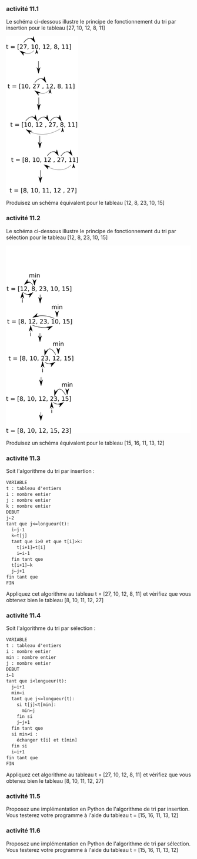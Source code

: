 ### activité 11.1

Le schéma ci-dessous illustre le principe de fonctionnement du tri par insertion pour le tableau [27, 10, 12, 8, 11]

![](img/c11c_2.png)

Produisez un schéma équivalent pour le tableau [12, 8, 23, 10, 15]

### activité 11.2

Le schéma ci-dessous illustre le principe de fonctionnement du tri par sélection pour le tableau [12, 8, 23, 10, 15]

![](img/c11c_6.png)

Produisez un schéma équivalent pour le tableau [15, 16, 11, 13, 12]

### activité 11.3

Soit l'algorithme du tri par insertion :

```
VARIABLE
t : tableau d'entiers
i : nombre entier
j : nombre entier
k : nombre entier
DEBUT
j←2
tant que j<=longueur(t):  
  i←j-1
  k←t[j]
  tant que i>0 et que t[i]>k:
    t[i+1]←t[i]
    i←i-1
  fin tant que
  t[i+1]←k
  j←j+1
fin tant que
FIN
```

Appliquez cet algorithme au tableau  t = [27, 10, 12, 8, 11] et vérifiez que vous obtenez bien le tableau [8, 10, 11, 12, 27]

### activité 11.4

Soit l'algorithme du tri par sélection :

```
VARIABLE
t : tableau d'entiers
i : nombre entier
min : nombre entier
j : nombre entier
DEBUT
i←1
tant que i<longueur(t):  
  j←i+1
  min←i
  tant que j<=longueur(t):  
    si t[j]<t[min]:
      min←j
    fin si
    j←j+1
  fin tant que
  si min≠i :
    échanger t[i] et t[min]
  fin si
  i←i+1
fin tant que
FIN
```

Appliquez cet algorithme au tableau  t = [27, 10, 12, 8, 11] et vérifiez que vous obtenez bien le tableau [8, 10, 11, 12, 27]

### activité 11.5

Proposez une implémentation en Python de l'algorithme de tri par insertion. Vous testerez votre programme à l'aide du tableau t = [15, 16, 11, 13, 12]


### activité 11.6

Proposez une implémentation en Python de l'algorithme de tri par sélection. Vous testerez votre programme à l'aide du tableau t = [15, 16, 11, 13, 12]
